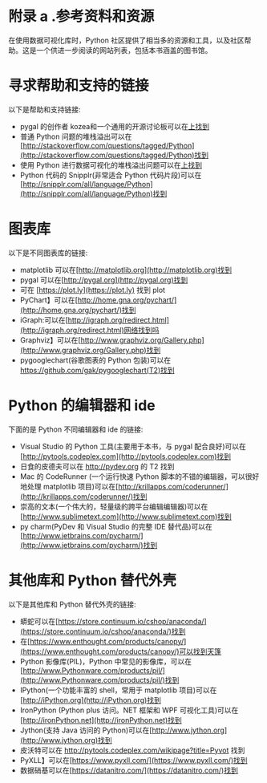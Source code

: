 # 附录 a .参考资料和资源

在使用数据可视化库时，Python 社区提供了相当多的资源和工具，以及社区帮助。这是一个供进一步阅读的网站列表，包括本书涵盖的图书馆。

# 寻求帮助和支持的链接

以下是帮助和支持链接:

*   pygal 的创作者 kozea和一个通用的开源讨论板可以在[上找到](http://community.kozea.fr)
*   普通 Python 问题的堆栈溢出可以在[http://stackoverflow.com/questions/tagged/Python](http://stackoverflow.com/questions/tagged/Python)找到
*   使用 Python 进行数据可视化的堆栈溢出问题可以在[上找到](http://stackoverflow.com/questions/tagged/data-visualization+Python)
*   Python 代码的 Snipplr(非常适合 Python 代码片段)可以在[http://snipplr.com/all/language/Python](http://snipplr.com/all/language/Python)找到

# 图表库

以下是不同图表库的链接:

*   matplotlib 可以在[http://matplotlib.org](http://matplotlib.org)找到
*   pygal 可以在[http://pygal.org](http://pygal.org)找到
*   可在 [https://plot.ly](https://plot.ly) 找到 plot
*   PyChart】可以在[http://home.gna.org/pychart/](http://home.gna.org/pychart/)找到
*   iGraph:可以在[http://igraph.org/redirect.html](http://igraph.org/redirect.html)网络找到吗
*   Graphviz】可以在[http://www.graphviz.org/Gallery.php](http://www.graphviz.org/Gallery.php)找到
*   pygooglechart(谷歌图表的 Python 包装)可以在 https://github.com/gak/pygooglechart(T2)找到

# Python 的编辑器和 ide

下面的是 Python 不同编辑器和 ide 的链接:

*   Visual Studio 的 Python 工具(主要用于本书，与 pygal 配合良好)可以在[http://pytools.codeplex.com](http://pytools.codeplex.com)找到
*   日食的皮德夫可以在 http://pydev.org 的 T2 找到
*   Mac 的 CodeRunner (一个运行快速 Python 脚本的不错的编辑器，可以很好地处理 matplotlib 项目)可以在[http://krillapps.com/coderunner/](http://krillapps.com/coderunner/)找到
*   崇高的文本(一个伟大的，轻量级的跨平台编辑编辑器)可以在[http://www.sublimetext.com](http://www.sublimetext.com)找到
*   py charm(PyDev 和 Visual Studio 的完整 IDE 替代品)可以在[http://www.jetbrains.com/pycharm/](http://www.jetbrains.com/pycharm/)找到

# 其他库和 Python 替代外壳

以下是其他库和 Python 替代外壳的链接:

*   蟒蛇可以在[https://store.continuum.io/cshop/anaconda/](https://store.continuum.io/cshop/anaconda/)找到
*   在[https://www.enthought.com/products/canopy/](https://www.enthought.com/products/canopy/)可以找到天篷
*   Python 影像库(PIL)，Python 中常见的影像库，可以在[http://www.Pythonware.com/products/pil/](http://www.Pythonware.com/products/pil/)找到
*   IPython(一个功能丰富的 shell，常用于 matplotlib 项目)可以在[http://iPython.org](http://iPython.org)找到
*   IronPython (Python plus 访问。NET 框架和 WPF 可视化工具)可以在[http://ironPython.net](http://ironPython.net)找到
*   Jython(支持 Java 访问的 Python)可以在[http://www.jython.org](http://www.jython.org)找到
*   皮沃特可以在 http://pytools.codeplex.com/wikipage?title=Pyvot 找到
*   PyXLL】可以在[https://www.pyxll.com/](https://www.pyxll.com/)找到
*   数据硝基可以在[https://datanitro.com/](https://datanitro.com/)找到